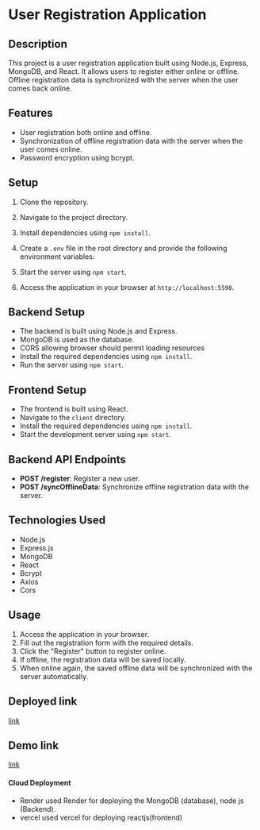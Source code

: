 # User Registration Application

## Description
This project is a user registration application built using Node.js, Express, MongoDB, and React. It allows users to register either online or offline. Offline registration data is synchronized with the server when the user comes back online.

## Features
- User registration both online and offline.
- Synchronization of offline registration data with the server when the user comes online.
- Password encryption using bcrypt.


## Setup
1. Clone the repository.
2. Navigate to the project directory.
3. Install dependencies using `npm install`.
4. Create a `.env` file in the root directory and provide the     following environment variables:

5. Start the server using `npm start`.
6. Access the application in your browser at `http://localhost:5590`.

## Backend Setup
- The backend is built using Node.js and Express.
- MongoDB is used as the database.
- CORS  allowing browser should permit loading resources
- Install the required dependencies using `npm install`.
- Run the server using `npm start`.

## Frontend Setup
- The frontend is built using React.
- Navigate to the `client` directory.
- Install the required dependencies using `npm install`.
- Start the development server using `npm start`.

## Backend API Endpoints
- **POST /register**: Register a new user.
- **POST /syncOfflineData**: Synchronize offline registration data with the server.

## Technologies Used
- Node.js
- Express.js
- MongoDB
- React
- Bcrypt
- Axios
- Cors

## Usage
1. Access the application in your browser.
2. Fill out the registration form with the required details.
3. Click the "Register" button to register online.
4. If offline, the registration data will be saved locally.
5. When online again, the saved offline data will be synchronized with the server automatically.


## Deployed link
[link](https://zerkofrontend-ltjdnht5q-srinivasgokarla.vercel.app/)

## Demo link
[link](https://drive.google.com/file/d/1IPccz1aYUQ0DhHLZJZJbfSgElyASy148/view?usp=sharing)

#### Cloud Deployment

- Render
used Render for deploying the MongoDB (database), node js (Backend).
- vercel 
used vercel for deploying reactjs(frontend)
